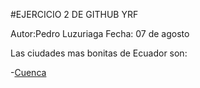 #EJERCICIO 2 DE GITHUB YRF

Autor:Pedro Luzuriaga
Fecha: 07 de agosto 

Las ciudades mas bonitas de Ecuador son:

-[Cuenca](Cuenca.md)
